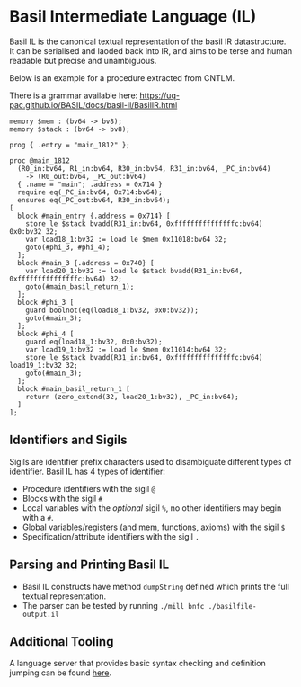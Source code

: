 
# Basil Intermediate Language (IL)

Basil IL is the canonical textual representation of the basil IR datastructure.
It can be serialised and laoded back into IR, and aims to be terse and human readable but precise and unambiguous.

Below is an example for a procedure extracted from CNTLM.

There is a grammar available here: https://uq-pac.github.io/BASIL/docs/basil-il/BasilIR.html

```
memory $mem : (bv64 -> bv8);
memory $stack : (bv64 -> bv8);

prog { .entry = "main_1812" };

proc @main_1812
  (R0_in:bv64, R1_in:bv64, R30_in:bv64, R31_in:bv64, _PC_in:bv64)
    -> (R0_out:bv64, _PC_out:bv64)
  { .name = "main"; .address = 0x714 }
  require eq(_PC_in:bv64, 0x714:bv64);
  ensures eq(_PC_out:bv64, R30_in:bv64);
[
  block #main_entry {.address = 0x714} [
    store le $stack bvadd(R31_in:bv64, 0xfffffffffffffffc:bv64) 0x0:bv32 32;
    var load18_1:bv32 := load le $mem 0x11018:bv64 32;
    goto(#phi_3, #phi_4);
  ];
  block #main_3 {.address = 0x740} [
    var load20_1:bv32 := load le $stack bvadd(R31_in:bv64, 0xfffffffffffffffc:bv64) 32;
    goto(#main_basil_return_1);
  ];
  block #phi_3 [
    guard boolnot(eq(load18_1:bv32, 0x0:bv32));
    goto(#main_3);
  ];
  block #phi_4 [
    guard eq(load18_1:bv32, 0x0:bv32);
    var load19_1:bv32 := load le $mem 0x11014:bv64 32;
    store le $stack bvadd(R31_in:bv64, 0xfffffffffffffffc:bv64) load19_1:bv32 32;
    goto(#main_3);
  ];
  block #main_basil_return_1 [
    return (zero_extend(32, load20_1:bv32), _PC_in:bv64);
  ]
];
```


## Identifiers and Sigils

Sigils are identifier prefix characters used to disambiguate different types of identifier. Basil IL has 4 types of identifier:

- Procedure identifiers with the sigil `@`
- Blocks with the sigil `#`
- Local variables with the _optional_ sigil `%`, no other identifiers may begin with a `#`.
- Global variables/registers (and mem, functions, axioms) with the sigil `$`
- Specification/attribute identifiers with the sigil `.`

## Parsing and Printing Basil IL

- Basil IL constructs have method `dumpString` defined which prints the full textual representation.
- The parser can be tested by running `./mill bnfc ./basilfile-output.il`

## Additional Tooling

A language server that provides basic syntax checking and definition jumping can be found [here](https://github.com/ailrst/basls).

